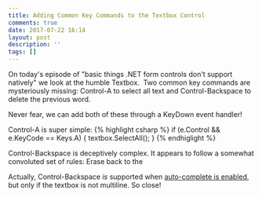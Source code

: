 ```yaml
---
title: Adding Common Key Commands to the Textbox Control
comments: true
date: 2017-07-22 16:14
layout: post
description: ''
tags: []
---
```

On today's episode of "basic things .NET form controls don't support natively" we look at the humble Textbox.  Two common key commands are mysteriously missing: Control-A to select all text and Control-Backspace to delete the previous word.

Never fear, we can add both of these through a KeyDown event handler!

Control-A is super simple:
{% highlight csharp %}
if (e.Control && e.KeyCode == Keys.A)
{
textbox.SelectAll();
}
{% endhiglight %}

Control-Backspace is deceptively complex.  It appears to follow a somewhat convoluted set of rules: Erase back to the

 Actually, Control-Backspace *is* supported when [auto-complete is enabled](https://stackoverflow.com/a/30269663/3320402), but only if the textbox is not multiline. So close!